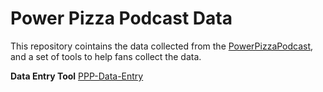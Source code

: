 # Power Pizza Podcast Data
This repository cointains the data collected from the [PowerPizzaPodcast](https://powerpizza.it), and a set of tools to help fans collect the data.

**Data Entry Tool**
[PPP-Data-Entry](https://ppp-data.surge.sh)

